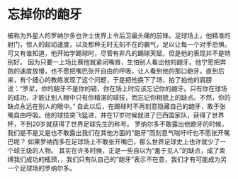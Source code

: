 # 忘掉你的龅牙
被称为外星人的罗纳尔多也许士世界上令后卫最头痛的前锋。足球场上，他精准的射门，惊人的起动速度，以及那种无时无刻不在的霸气，足以让每一个对手恐惧。可又有谁知道，他开始学踢球时，尽管有非凡的踢球天赋，但是他的表现并不是特别好。 
因为只要一上场比赛他就紧闭嘴唇，生怕别人看出他的龅牙。他宁愿把奔跑的速度放慢，也不愿把嘴巴张开自由的呼吸，让人看到他的那口龅牙。直到后来，有个细心的教练发现了这个问题，于是把他换下了场，拍了拍他的肩膀说：“罗尼，你的龅牙不是你的错，你在场上时应该忘记你的龅牙。只有你在球场的成功，才能让别人眼中只有你精湛的球技，而忘记你相貌上的缺点。不然，你的缺点永远在别人的眼中。” 
自此以后，在踢球时不再刻意隐藏自己的龅牙，敢于张嘴自由呼吸。他的球技突飞猛进，并在17岁时候就进了巴西国家队，获得了世界杯，不到20岁就获得了世界足球先生的称号。 
罗纳尔多不敢露出他龅牙的时候，我们是不是又是也不敢露出我们在其他方面的“龅牙”而刻意气喘吁吁也不愿张开嘴巴呢？ 
如果罗纳而多在足球场上不敢张开嘴巴，那么世界足球史上也许就少了一个球王级的人物。 
其实在许多时候，正是一些自以为“羞于见人”的缺点，成了束缚我们成功的瓶颈，，我们只有队自己的“龅牙”表示不在意，我们才有可能成为另一个足球场的罗纳尔多。
  